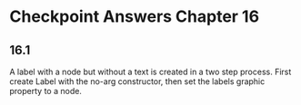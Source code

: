 # Checkpoint Answers Chapter 16 #
## 16.1 ##
A label with a node but without a text is created in a two step process. First create Label with the no-arg constructor, then set the labels graphic property to a node.  
